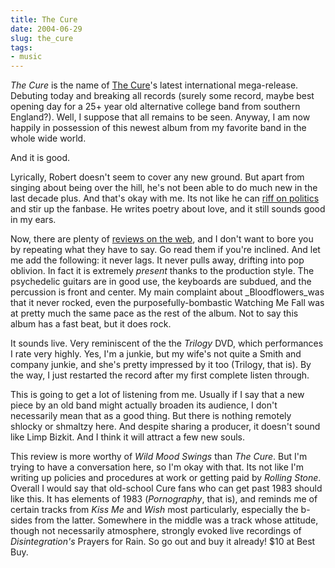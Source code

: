 ```yaml
---
title: The Cure
date: 2004-06-29
slug: the_cure
tags:
- music
---
```


_The Cure_ is the name of [The Cure](https://www.thecure.com)'s
latest international mega-release. Debuting today and breaking all records
(surely some record, maybe best opening day for a 25+ year old alternative
college band from southern England?). Well, I suppose that all remains to be
seen. Anyway, I am now happily in possession of this newest album from my
favorite band in the whole wide world.

And it is good.

<!-- truncate -->

Lyrically, Robert doesn't seem to cover any new ground. But apart from singing
about being over the hill, he's not been able to do much new in the last decade
plus. And that's okay with me. Its not like he can [riff on
politics](https://www.morrisseymusic.com) and stir up the fanbase. He writes
poetry about love, and it still sounds good in my ears.

Now, there are plenty of [reviews on the
web](http://www.metacritic.com/music/artists/cure/cure/), and I don't want to
bore you by repeating what they have to say. Go read them if you're inclined.
And let me add the following: it never lags. It never pulls away, drifting into
pop oblivion. In fact it is extremely _present_ thanks to the production style.
The psychedelic guitars are in good use, the keyboards are subdued, and the
percussion is front and center. My main complaint about _Bloodflowers_was that
it never rocked, even the purposefully-bombastic Watching Me Fall was at pretty
much the same pace as the rest of the album. Not to say this album has a fast
beat, but it does rock.

It sounds live. Very reminiscent of the the _Trilogy_ DVD, which performances I
rate very highly. Yes, I'm a junkie, but my wife's not quite a Smith and company
junkie, and she's pretty impressed by it too (Trilogy, that is). By the way, I
just restarted the record after my first complete listen through.

This is going to get a lot of listening from me. Usually if I say that a new
piece by an old band might actually broaden its audience, I don't necessarily
mean that as a good thing. But there is nothing remotely shlocky or shmaltzy
here. And despite sharing a producer, it doesn't sound like Limp Bizkit. And I
think it will attract a few new souls.

This review is more worthy of _Wild Mood Swings_ than _The Cure_. But I'm trying
to have a conversation here, so I'm okay with that. Its not like I'm writing up
policies and procedures at work or getting paid by _Rolling Stone_. Overall I
would say that old-school Cure fans who can get past 1983 should like this. It
has elements of 1983 (_Pornography_, that is), and reminds me of certain tracks
from _Kiss Me_ and _Wish_ most particularly, especially the b-sides from the
latter. Somewhere in the middle was a track whose attitude, though not
necessarily atmosphere, strongly evoked live recordings of _Disintegration's_
Prayers for Rain. So go out and buy it already! $10 at Best Buy.
